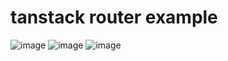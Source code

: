 # tanstack router example
![image](https://github.com/user-attachments/assets/5834abf8-09b3-4cae-9605-c607f455ae87)
![image](https://github.com/user-attachments/assets/5dfe2752-e586-42db-b3bf-9bbfa2416f93)
![image](https://github.com/user-attachments/assets/2cebe62a-565e-408a-ab92-b8312f99f44b)
